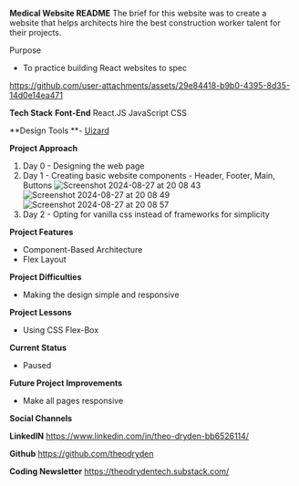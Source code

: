 **Medical Website README**
The brief for this website was to create a website that helps architects hire the best construction worker talent for their projects.

Purpose
- To practice building React websites to spec

https://github.com/user-attachments/assets/29e84418-b9b0-4395-8d35-14d0e14ea471


**Tech Stack**
**Font-End**
React.JS
JavaScript
CSS 

**Design Tools
**- [Uizard](https://uizard.io/)

**Project Approach**
1. Day 0 - Designing the web page
2. Day 1 - Creating basic website components - Header, Footer, Main, Buttons
![Screenshot 2024-08-27 at 20 08 43](https://github.com/user-attachments/assets/9f441f6a-ef3f-4288-b746-573a22705a75)
![Screenshot 2024-08-27 at 20 08 49](https://github.com/user-attachments/assets/063c5c08-c8eb-47c1-bf39-3307e113d697)
![Screenshot 2024-08-27 at 20 08 57](https://github.com/user-attachments/assets/a0f11bfc-4c4f-4624-acb2-8104fce8f2f5)
3. Day 2 - Opting for vanilla css instead of frameworks for simplicity

**Project Features**
- Component-Based Architecture
- Flex Layout


**Project Difficulties**
- Making the design simple and responsive


**Project Lessons**
- Using CSS Flex-Box


**Current Status**
- Paused


**Future Project Improvements**
- Make all pages responsive

  
**Social Channels**

**LinkedIN**
https://www.linkedin.com/in/theo-dryden-bb6526114/

**Github**
https://github.com/theodryden

**Coding Newsletter**
https://theodrydentech.substack.com/
